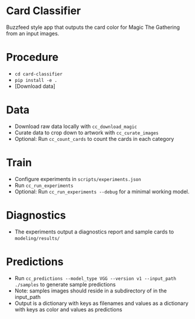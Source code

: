 # Card Classifier

Buzzfeed style app that outputs the card color for Magic The Gathering from an
input images. 

# Procedure

- `cd card-classifier`
- `pip install -e .`
- [Download data]

# Data

- Download raw data locally with `cc_download_magic`
- Curate data to crop down to artwork with `cc_curate_images`
- Optional: Run `cc_count_cards` to count the cards in each category

# Train

- Configure experiments in `scripts/experiments.json`
- Run `cc_run_experiments`
- Optional: Run `cc_run_experiments --debug` for a minimal working model. 

# Diagnostics

- The experiments output a diagnostics report and sample cards to `modeling/results/`

# Predictions

- Run `cc_predictions --model_type VGG --version v1 --input_path ./samples` to generate sample predictions
- Note: samples images should reside in a subdirectory of in the input_path
- Output is a dictionary with keys as filenames and values as a dictionary with keys as color and values as predictions



